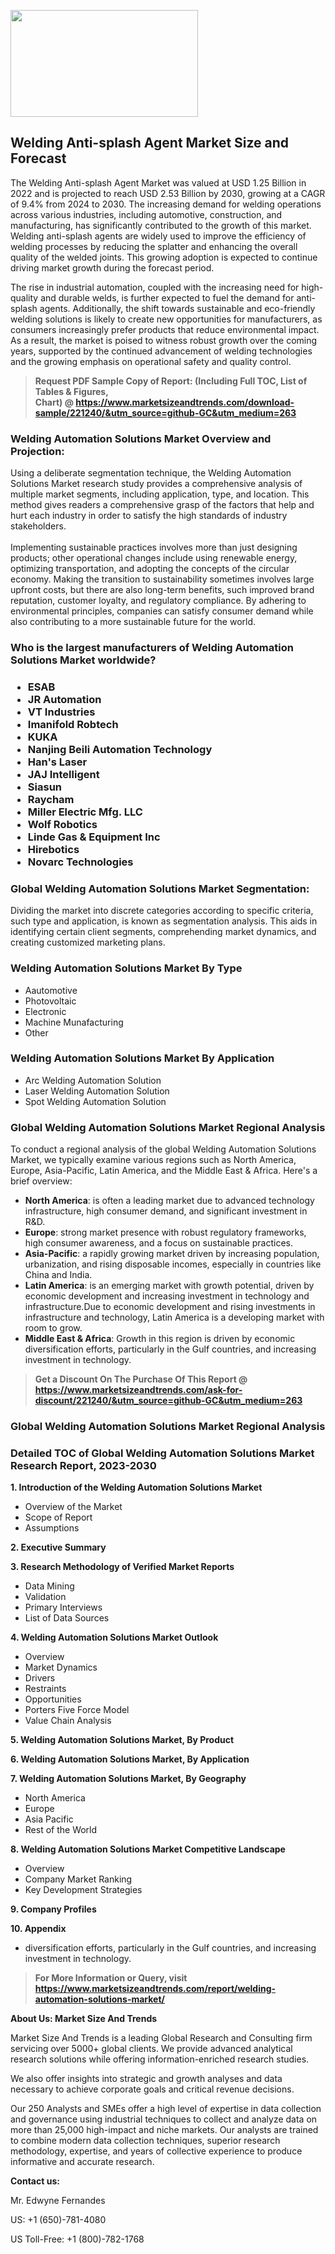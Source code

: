 <p><img class="alignnone size-medium wp-image-20088" src="https://ffe5etoiles.com/wp-content/uploads/2024/12/MST1-300x171.png" alt="" width="300" height="171" /></p><h2>Welding Anti-splash Agent Market Size and Forecast</h2><p>The Welding Anti-splash Agent Market was valued at USD 1.25 Billion in 2022 and is projected to reach USD 2.53 Billion by 2030, growing at a CAGR of 9.4% from 2024 to 2030. The increasing demand for welding operations across various industries, including automotive, construction, and manufacturing, has significantly contributed to the growth of this market. Welding anti-splash agents are widely used to improve the efficiency of welding processes by reducing the splatter and enhancing the overall quality of the welded joints. This growing adoption is expected to continue driving market growth during the forecast period.</p><p>The rise in industrial automation, coupled with the increasing need for high-quality and durable welds, is further expected to fuel the demand for anti-splash agents. Additionally, the shift towards sustainable and eco-friendly welding solutions is likely to create new opportunities for manufacturers, as consumers increasingly prefer products that reduce environmental impact. As a result, the market is poised to witness robust growth over the coming years, supported by the continued advancement of welding technologies and the growing emphasis on operational safety and quality control.</p></p><blockquote id="" class=""><strong>Request PDF Sample Copy of Report: (Including Full TOC, List of Tables &amp; Figures, Chart)&nbsp;@&nbsp;<strong><a href="https://www.marketsizeandtrends.com/download-sample/221240/&utm_source=github-GC&utm_medium=263" target="_blank">https://www.marketsizeandtrends.com/download-sample/221240/&utm_source=github-GC&utm_medium=263</a></strong></strong></blockquote><h3 id="" class="">Welding Automation Solutions Market&nbsp;Overview and Projection:</h3><p id="" class="">Using a deliberate segmentation technique, the Welding Automation Solutions Market research study provides a comprehensive analysis of multiple market segments, including application, type, and location. This method gives readers a comprehensive grasp of the factors that help and hurt each industry in order to satisfy the high standards of industry stakeholders. <br /> <br />Implementing sustainable practices involves more than just designing products; other operational changes include using renewable energy, optimizing transportation, and adopting the concepts of the circular economy. Making the transition to sustainability sometimes involves large upfront costs, but there are also long-term benefits, such improved brand reputation, customer loyalty, and regulatory compliance. By adhering to environmental principles, companies can satisfy consumer demand while also contributing to a more sustainable future for the world.</p><h3 id="" class="">Who is the largest manufacturers of&nbsp;Welding Automation Solutions Market worldwide?</h3><h3 class=""><p><ul><li>ESAB </li><li> JR Automation </li><li> VT Industries </li><li> Imanifold Robtech </li><li> KUKA </li><li> Nanjing Beili Automation Technology </li><li> Han's Laser </li><li> JAJ Intelligent </li><li> Siasun </li><li> Raycham </li><li> Miller Electric Mfg. LLC </li><li> Wolf Robotics </li><li> Linde Gas & Equipment Inc </li><li> Hirebotics </li><li> Novarc Technologies</li></ul></p></h3><h3 id="" class="">Global&nbsp;Welding Automation Solutions Market Segmentation:</h3><p id="" class="">Dividing the market into discrete categories according to specific criteria, such type and application, is known as segmentation analysis. This aids in identifying certain client segments, comprehending market dynamics, and creating customized marketing plans.</p><h3 id="" class="">Welding Automation Solutions Market&nbsp;By Type</h3><p><p><ul><li>Aautomotive</li><li> Photovoltaic</li><li> Electronic</li><li> Machine Munafacturing</li><li> Other</p></li></ul></p></p><h3 id="" class="">Welding Automation Solutions Market&nbsp;By Application</h3><p class=""><p><ul><li>Arc Welding Automation Solution</li><li> Laser Welding Automation Solution</li><li> Spot Welding Automation Solution</li></ul></p></p><h3 id="" class="">Global Welding Automation Solutions Market Regional Analysis</h3><p id="" class="">To conduct a regional analysis of the global Welding Automation Solutions Market, we typically examine various regions such as North America, Europe, Asia-Pacific, Latin America, and the Middle East &amp; Africa. Here's a brief overview:</p><ul><li><strong>North America</strong>: is often a leading market due to advanced technology infrastructure, high consumer demand, and significant investment in R&amp;D.</li><li><strong>Europe</strong>: strong market presence with robust regulatory frameworks, high consumer awareness, and a focus on sustainable practices.</li><li><strong>Asia-Pacific</strong>: a rapidly growing market driven by increasing population, urbanization, and rising disposable incomes, especially in countries like China and India.</li><li><strong>Latin America</strong>: is an emerging market with growth potential, driven by economic development and increasing investment in technology and infrastructure.Due to economic development and rising investments in infrastructure and technology, Latin America is a developing market with room to grow.</li><li><strong>Middle East &amp; Africa</strong>: Growth in this region is driven by economic diversification efforts, particularly in the Gulf countries, and increasing investment in technology.</li></ul><blockquote id="" class=""><strong>Get a Discount On The Purchase Of This Report @ <strong><a href="https://www.marketsizeandtrends.com/ask-for-discount/221240/&utm_source=github-GC&utm_medium=263" target="_blank">https://www.marketsizeandtrends.com/ask-for-discount/221240/&utm_source=github-GC&utm_medium=263</a></strong></strong></blockquote><h3 id="" class="">Global Welding Automation Solutions Market Regional Analysis</h3><h3 id="" class="">Detailed TOC of Global Welding Automation Solutions Market Research Report, 2023-2030</h3><p id="" class=""><strong>1. Introduction of the Welding Automation Solutions Market</strong></p><ul><li>Overview of the Market</li><li>Scope of Report</li><li>Assumptions</li></ul><p id="" class=""><strong>2. Executive Summary</strong></p><p id="" class=""><strong>3. Research Methodology of Verified Market Reports</strong></p><ul><li>Data Mining</li><li>Validation</li><li>Primary Interviews</li><li>List of Data Sources</li></ul><p id="" class=""><strong>4. Welding Automation Solutions Market Outlook</strong></p><ul><li>Overview</li><li>Market Dynamics</li><li>Drivers</li><li>Restraints</li><li>Opportunities</li><li>Porters Five Force Model</li><li>Value Chain Analysis</li></ul><p id="" class=""><strong>5. Welding Automation Solutions Market, By Product</strong></p><p id="" class=""><strong>6. Welding Automation Solutions Market, By Application</strong></p><p id="" class=""><strong>7. Welding Automation Solutions Market, By Geography</strong></p><ul><li>North America</li><li>Europe</li><li>Asia Pacific</li><li>Rest of the World</li></ul><p id="" class=""><strong>8. Welding Automation Solutions Market Competitive Landscape</strong></p><ul><li>Overview</li><li>Company Market Ranking</li><li>Key Development Strategies</li></ul><p id="" class=""><strong>9. Company Profiles</strong></p><p id="" class=""><strong>10. Appendix</strong></p><ul><li>diversification efforts, particularly in the Gulf countries, and increasing investment in technology.</li></ul><blockquote id="" class=""><strong>For More Information or Query, visit <strong><strong><a href="https://www.marketsizeandtrends.com/report/welding-automation-solutions-market/" target="_blank">https://www.marketsizeandtrends.com/report/welding-automation-solutions-market/</a></strong></strong></strong></blockquote><p id="" class=""><strong>About Us: Market Size And Trends</strong></p><p id="" class="">Market Size And Trends is a leading Global Research and Consulting firm servicing over 5000+ global clients. We provide advanced analytical research solutions while offering information-enriched research studies.</p><p id="" class="">We also offer insights into strategic and growth analyses and data necessary to achieve corporate goals and critical revenue decisions.</p><p id="" class="">Our 250 Analysts and SMEs offer a high level of expertise in data collection and governance using industrial techniques to collect and analyze data on more than 25,000 high-impact and niche markets. Our analysts are trained to combine modern data collection techniques, superior research methodology, expertise, and years of collective experience to produce informative and accurate research.</p><p id="" class=""><strong>Contact us:</strong></p><p id="" class="">Mr. Edwyne Fernandes</p><p id="" class="">US: +1 (650)-781-4080</p><p id="" class="">US Toll-Free: +1 (800)-782-1768</p>

